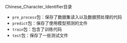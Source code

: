 Chinese_Character_Identifier目录

- `pre_process`包：保存了数据集读入以及数据预处理的代码
- `predict`包：保存了使用模型预测的文件
- `train`包：包含了训练代码
- `test`包：保存了一些测试文件